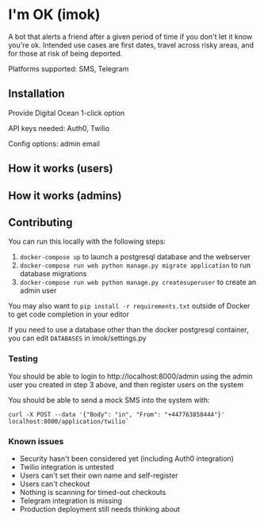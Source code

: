 # I'm OK (imok)

A bot that alerts a friend after a given period of time if you don't let it know you're ok. Intended use cases are first dates, travel across risky areas, and for those at risk of being deported.

Platforms supported: SMS, Telegram

## Installation

Provide Digital Ocean 1-click option

API keys needed: Auth0, Twilio

Config options: admin email

## How it works (users)

## How it works (admins)

## Contributing

You can run this locally with the following steps:

1. `docker-compose up` to launch a postgresql database and the webserver
2. `docker-compose run web python manage.py migrate application` to run database migrations
3. `docker-compose run web python manage.py createsuperuser` to create an admin user

You may also want to `pip install -r requirements.txt` outside of Docker to get code completion in your editor

If you need to use a database other than the docker postgresql container, you can edit `DATABASES` in imok/settings.py

### Testing

You should be able to login to http://localhost:8000/admin using the admin user you created in step 3 above, and then register users on the system 

You should be able to send a mock SMS into the system with:

```shell
curl -X POST --data '{"Body": "in", "From": "+447763858444"}' localhost:8000/application/twilio`
```

### Known issues

* Security hasn't been considered yet (including Auth0 integration)
* Twilio integration is untested
* Users can't set their own name and self-register
* Users can't checkout
* Nothing is scanning for timed-out checkouts
* Telegram integration is missing
* Production deployment still needs thinking about